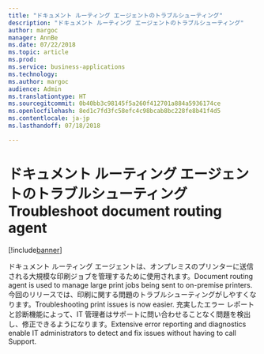 ```yaml
---
title: "ドキュメント ルーティング エージェントのトラブルシューティング"
description: "ドキュメント ルーティング エージェントのトラブルシューティング"
author: margoc
manager: AnnBe
ms.date: 07/22/2018
ms.topic: article
ms.prod: 
ms.service: business-applications
ms.technology: 
ms.author: margoc
audience: Admin
ms.translationtype: HT
ms.sourcegitcommit: 0b40bb3c98145f5a260f412701a884a5936174ce
ms.openlocfilehash: 8ed1c7fd3fc58efc4c98bcab8bc228fe8b41f4d5
ms.contentlocale: ja-jp
ms.lasthandoff: 07/18/2018

---
```

#  <a name="troubleshoot-document-routing-agent"></a><span data-ttu-id="a27c2-103">ドキュメント ルーティング エージェントのトラブルシューティング</span><span class="sxs-lookup"><span data-stu-id="a27c2-103">Troubleshoot document routing agent</span></span>

[!include[banner](../../includes/banner.md)]

<span data-ttu-id="a27c2-104">ドキュメント ルーティング エージェントは、オンプレミスのプリンターに送信される大規模な印刷ジョブを管理するために使用されます。</span><span class="sxs-lookup"><span data-stu-id="a27c2-104">Document routing agent is used to manage large print jobs being sent to on-premise printers.</span></span> <span data-ttu-id="a27c2-105">今回のリリースでは、印刷に関する問題のトラブルシューティングがしやすくなります。</span><span class="sxs-lookup"><span data-stu-id="a27c2-105">Troubleshooting print issues is now easier.</span></span> <span data-ttu-id="a27c2-106">充実したエラー レポートと診断機能によって、IT 管理者はサポートに問い合わせることなく問題を検出し、修正できるようになります。</span><span class="sxs-lookup"><span data-stu-id="a27c2-106">Extensive error reporting and diagnostics enable IT administrators to detect and fix issues without having to call Support.</span></span>

